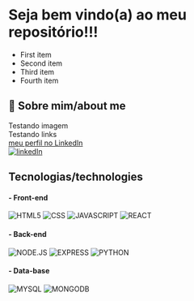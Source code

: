 # Seja bem vindo(a) ao meu repositório!!!
<ul>
  <li>First item</li>
  <li>Second item</li>
  <li>Third item</li>
  <li>Fourth item</li>
</ul>


## 📖 Sobre mim/about me

Testando imagem<br>
Testando links<br>
[meu perfil no LinkedIn](https://www.linkedin.com/in/silvalenilsom/)<br>
<a href="https://www.linkedin.com/in/silvalenilsom/" target="_blank">
  ![linkedIn](https://img.shields.io/badge/LinkedIn-0077B5?style=for-the-badge&logo=linkedin&logoColor=white)
</a>
## Tecnologias/technologies
#### - Front-end
![HTML5](https://img.shields.io/badge/HTML5-E34F26?style=for-the-badge&logo=html5&logoColor=white)
![CSS](https://img.shields.io/badge/CSS3-1572B6?style=for-the-badge&logo=css3&logoColor=white)
![JAVASCRIPT](https://img.shields.io/badge/JavaScript-323330?style=for-the-badge&logo=javascript&logoColor=F7DF1E)
![REACT](https://img.shields.io/badge/React-20232A?style=for-the-badge&logo=react&logoColor=61DAFB)
#### - Back-end
![NODE.JS](https://img.shields.io/badge/Node.js-43853D?style=for-the-badge&logo=node.js&logoColor=white)
![EXPRESS](https://img.shields.io/badge/Express.js-404D59?style=for-the-badge)
![PYTHON](	https://img.shields.io/badge/Python-14354C?style=for-the-badge&logo=python&logoColor=white)
#### - Data-base
![MYSQL](	https://img.shields.io/badge/MySQL-00000F?style=for-the-badge&logo=mysql&logoColor=white)
![MONGODB](https://img.shields.io/badge/MongoDB-4EA94B?style=for-the-badge&logo=mongodb&logoColor=white)
<!--
**silvallenilsom/silvallenilsom** is a ✨ _special_ ✨ repository because its `README.md` (this file) appears on your GitHub profile.

Here are some ideas to get you started:

- 🔭 I’m currently working on ...
- 🌱 I’m currently learning ...
- 👯 I’m looking to collaborate on ...
- 🤔 I’m looking for help with ...
- 💬 Ask me about ...
- 📫 How to reach me: ...
- 😄 Pronouns: ...
- ⚡ Fun fact: ...
-->
